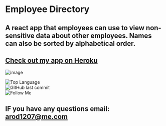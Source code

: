 # Employee Directory

## A react app that employees can use to view non-sensitive data about other employees. Names can also be sorted by alphabetical order.

## [Check out my app on Heroku](<[https://frozen-badlands-93210.herokuapp.com/](https://frozen-badlands-93210.herokuapp.com/)>)

![image](https://drive.google.com/uc?export=view&id=1PsmB2li_6Uh80xNEMg7VNz6ulTeRz38E)

![Top Language](https://img.shields.io/github/languages/top/arod1207/HW-19-Employee-Directory) <br>![GitHub last commit](https://img.shields.io/github/last-commit/arod1207/HW-19-Employee-Directory) <br>![Follow Me](https://img.shields.io/github/followers/arod1207?label=Follow%20Me&style=social)

## IF you have any questions email: arod1207@me.com
